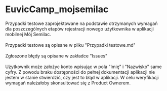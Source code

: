 # EuvicCamp_mojsemilac
Przypadki testowe zaprojektowane na podstawie otrzymanych wymagań dla poszczególnych etapów rejestracji nowego użytkownika w aplikacji mobilnej Mój Semilac. <br>
<br>
Przypadki testowe są opisane w pliku "Przypadki testowe.md" <br>
<br>
Zgłoszone błędy są opisane w zakładce "Issues" <br>
<br>
Użytkownik może założyc konto wpisując w pola "Imię" i "Nazwisko" same cyfry. Z powodu braku dostępności do pełnej dokumentacji aplikacji nie jestem w stanie stwierdzić, czy jest to błąd w aplikacji. W celu weryfikacji wymagań należałoby skonsultować się z Product Ownerem. 
